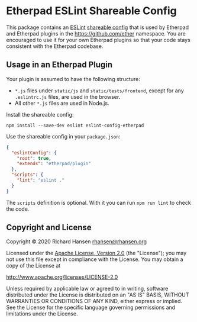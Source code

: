 # Etherpad ESLint Shareable Config

This package contains an [ESLint](https://eslint.org/) [shareable
config](https://eslint.org/docs/developer-guide/shareable-configs) that is used
by Etherpad and Etherpad plugins in the https://github.com/ether namespace. You
are encouraged to use it for your own Etherpad plugins so that your code stays
consistent with the Etherpad codebase.

## Usage in an Etherpad Plugin

Your plugin is assumed to have the following structure:

* `*.js` files under `static/js` and `static/tests/frontend`, except for any
  `.eslintrc.js` files, are used in the browser.
* All other `*.js` files are used in Node.js.

Install the shareable config:

```shell
npm install --save-dev eslint eslint-config-etherpad
```

Use the shareable config in your `package.json`:

```json
{
  "eslintConfig": {
    "root": true,
    "extends": "etherpad/plugin"
  },
  "scripts": {
    "lint": "eslint ."
  }
}
```

The `scripts` definition is optional. With it you can run `npm run lint` to
check the code.

## Copyright and License

Copyright © 2020 Richard Hansen <rhansen@rhansen.org>

Licensed under the [Apache License, Version 2.0](LICENSE) (the "License"); you
may not use this file except in compliance with the License. You may obtain a
copy of the License at

http://www.apache.org/licenses/LICENSE-2.0

Unless required by applicable law or agreed to in writing, software distributed
under the License is distributed on an "AS IS" BASIS, WITHOUT WARRANTIES OR
CONDITIONS OF ANY KIND, either express or implied. See the License for the
specific language governing permissions and limitations under the License.
